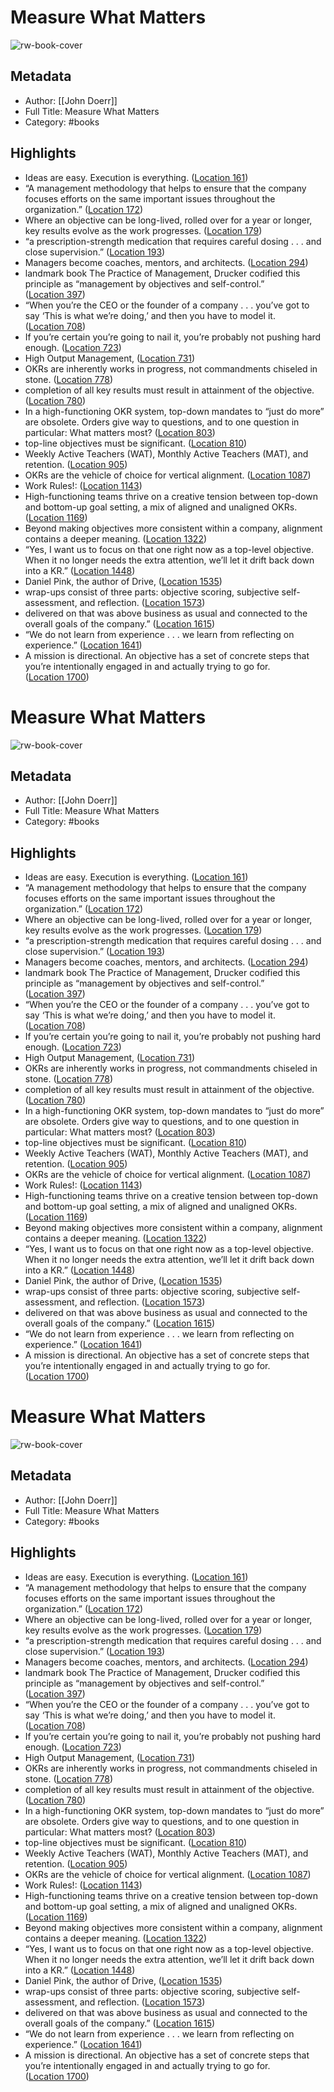 # Measure What Matters

![rw-book-cover](https://images-na.ssl-images-amazon.com/images/I/51G-XiecxvL._SL200_.jpg)

## Metadata
- Author: [[John Doerr]]
- Full Title: Measure What Matters
- Category: #books

## Highlights
- Ideas are easy. Execution is everything. ([Location 161](https://readwise.io/to_kindle?action=open&asin=B078FZ9SYB&location=161))
- “A management methodology that helps to ensure that the company focuses efforts on the same important issues throughout the organization.” ([Location 172](https://readwise.io/to_kindle?action=open&asin=B078FZ9SYB&location=172))
- Where an objective can be long-lived, rolled over for a year or longer, key results evolve as the work progresses. ([Location 179](https://readwise.io/to_kindle?action=open&asin=B078FZ9SYB&location=179))
- “a prescription-strength medication that requires careful dosing . . . and close supervision.” ([Location 193](https://readwise.io/to_kindle?action=open&asin=B078FZ9SYB&location=193))
- Managers become coaches, mentors, and architects. ([Location 294](https://readwise.io/to_kindle?action=open&asin=B078FZ9SYB&location=294))
- landmark book The Practice of Management, Drucker codified this principle as “management by objectives and self-control.” ([Location 397](https://readwise.io/to_kindle?action=open&asin=B078FZ9SYB&location=397))
- “When you’re the CEO or the founder of a company . . . you’ve got to say ‘This is what we’re doing,’ and then you have to model it. ([Location 708](https://readwise.io/to_kindle?action=open&asin=B078FZ9SYB&location=708))
- If you’re certain you’re going to nail it, you’re probably not pushing hard enough. ([Location 723](https://readwise.io/to_kindle?action=open&asin=B078FZ9SYB&location=723))
- High Output Management, ([Location 731](https://readwise.io/to_kindle?action=open&asin=B078FZ9SYB&location=731))
- OKRs are inherently works in progress, not commandments chiseled in stone. ([Location 778](https://readwise.io/to_kindle?action=open&asin=B078FZ9SYB&location=778))
- completion of all key results must result in attainment of the objective. ([Location 780](https://readwise.io/to_kindle?action=open&asin=B078FZ9SYB&location=780))
- In a high-functioning OKR system, top-down mandates to “just do more” are obsolete. Orders give way to questions, and to one question in particular: What matters most? ([Location 803](https://readwise.io/to_kindle?action=open&asin=B078FZ9SYB&location=803))
- top-line objectives must be significant. ([Location 810](https://readwise.io/to_kindle?action=open&asin=B078FZ9SYB&location=810))
- Weekly Active Teachers (WAT), Monthly Active Teachers (MAT), and retention. ([Location 905](https://readwise.io/to_kindle?action=open&asin=B078FZ9SYB&location=905))
- OKRs are the vehicle of choice for vertical alignment. ([Location 1087](https://readwise.io/to_kindle?action=open&asin=B078FZ9SYB&location=1087))
- Work Rules!: ([Location 1143](https://readwise.io/to_kindle?action=open&asin=B078FZ9SYB&location=1143))
- High-functioning teams thrive on a creative tension between top-down and bottom-up goal setting, a mix of aligned and unaligned OKRs. ([Location 1169](https://readwise.io/to_kindle?action=open&asin=B078FZ9SYB&location=1169))
- Beyond making objectives more consistent within a company, alignment contains a deeper meaning. ([Location 1322](https://readwise.io/to_kindle?action=open&asin=B078FZ9SYB&location=1322))
- “Yes, I want us to focus on that one right now as a top-level objective. When it no longer needs the extra attention, we’ll let it drift back down into a KR.” ([Location 1448](https://readwise.io/to_kindle?action=open&asin=B078FZ9SYB&location=1448))
- Daniel Pink, the author of Drive, ([Location 1535](https://readwise.io/to_kindle?action=open&asin=B078FZ9SYB&location=1535))
- wrap-ups consist of three parts: objective scoring, subjective self-assessment, and reflection. ([Location 1573](https://readwise.io/to_kindle?action=open&asin=B078FZ9SYB&location=1573))
- delivered on that was above business as usual and connected to the overall goals of the company.” ([Location 1615](https://readwise.io/to_kindle?action=open&asin=B078FZ9SYB&location=1615))
- “We do not learn from experience . . . we learn from reflecting on experience.” ([Location 1641](https://readwise.io/to_kindle?action=open&asin=B078FZ9SYB&location=1641))
- A mission is directional. An objective has a set of concrete steps that you’re intentionally engaged in and actually trying to go for. ([Location 1700](https://readwise.io/to_kindle?action=open&asin=B078FZ9SYB&location=1700))
# Measure What Matters

![rw-book-cover](https://images-na.ssl-images-amazon.com/images/I/51G-XiecxvL._SL200_.jpg)

## Metadata
- Author: [[John Doerr]]
- Full Title: Measure What Matters
- Category: #books

## Highlights
- Ideas are easy. Execution is everything. ([Location 161](https://readwise.io/to_kindle?action=open&asin=B078FZ9SYB&location=161))
- “A management methodology that helps to ensure that the company focuses efforts on the same important issues throughout the organization.” ([Location 172](https://readwise.io/to_kindle?action=open&asin=B078FZ9SYB&location=172))
- Where an objective can be long-lived, rolled over for a year or longer, key results evolve as the work progresses. ([Location 179](https://readwise.io/to_kindle?action=open&asin=B078FZ9SYB&location=179))
- “a prescription-strength medication that requires careful dosing . . . and close supervision.” ([Location 193](https://readwise.io/to_kindle?action=open&asin=B078FZ9SYB&location=193))
- Managers become coaches, mentors, and architects. ([Location 294](https://readwise.io/to_kindle?action=open&asin=B078FZ9SYB&location=294))
- landmark book The Practice of Management, Drucker codified this principle as “management by objectives and self-control.” ([Location 397](https://readwise.io/to_kindle?action=open&asin=B078FZ9SYB&location=397))
- “When you’re the CEO or the founder of a company . . . you’ve got to say ‘This is what we’re doing,’ and then you have to model it. ([Location 708](https://readwise.io/to_kindle?action=open&asin=B078FZ9SYB&location=708))
- If you’re certain you’re going to nail it, you’re probably not pushing hard enough. ([Location 723](https://readwise.io/to_kindle?action=open&asin=B078FZ9SYB&location=723))
- High Output Management, ([Location 731](https://readwise.io/to_kindle?action=open&asin=B078FZ9SYB&location=731))
- OKRs are inherently works in progress, not commandments chiseled in stone. ([Location 778](https://readwise.io/to_kindle?action=open&asin=B078FZ9SYB&location=778))
- completion of all key results must result in attainment of the objective. ([Location 780](https://readwise.io/to_kindle?action=open&asin=B078FZ9SYB&location=780))
- In a high-functioning OKR system, top-down mandates to “just do more” are obsolete. Orders give way to questions, and to one question in particular: What matters most? ([Location 803](https://readwise.io/to_kindle?action=open&asin=B078FZ9SYB&location=803))
- top-line objectives must be significant. ([Location 810](https://readwise.io/to_kindle?action=open&asin=B078FZ9SYB&location=810))
- Weekly Active Teachers (WAT), Monthly Active Teachers (MAT), and retention. ([Location 905](https://readwise.io/to_kindle?action=open&asin=B078FZ9SYB&location=905))
- OKRs are the vehicle of choice for vertical alignment. ([Location 1087](https://readwise.io/to_kindle?action=open&asin=B078FZ9SYB&location=1087))
- Work Rules!: ([Location 1143](https://readwise.io/to_kindle?action=open&asin=B078FZ9SYB&location=1143))
- High-functioning teams thrive on a creative tension between top-down and bottom-up goal setting, a mix of aligned and unaligned OKRs. ([Location 1169](https://readwise.io/to_kindle?action=open&asin=B078FZ9SYB&location=1169))
- Beyond making objectives more consistent within a company, alignment contains a deeper meaning. ([Location 1322](https://readwise.io/to_kindle?action=open&asin=B078FZ9SYB&location=1322))
- “Yes, I want us to focus on that one right now as a top-level objective. When it no longer needs the extra attention, we’ll let it drift back down into a KR.” ([Location 1448](https://readwise.io/to_kindle?action=open&asin=B078FZ9SYB&location=1448))
- Daniel Pink, the author of Drive, ([Location 1535](https://readwise.io/to_kindle?action=open&asin=B078FZ9SYB&location=1535))
- wrap-ups consist of three parts: objective scoring, subjective self-assessment, and reflection. ([Location 1573](https://readwise.io/to_kindle?action=open&asin=B078FZ9SYB&location=1573))
- delivered on that was above business as usual and connected to the overall goals of the company.” ([Location 1615](https://readwise.io/to_kindle?action=open&asin=B078FZ9SYB&location=1615))
- “We do not learn from experience . . . we learn from reflecting on experience.” ([Location 1641](https://readwise.io/to_kindle?action=open&asin=B078FZ9SYB&location=1641))
- A mission is directional. An objective has a set of concrete steps that you’re intentionally engaged in and actually trying to go for. ([Location 1700](https://readwise.io/to_kindle?action=open&asin=B078FZ9SYB&location=1700))
# Measure What Matters

![rw-book-cover](https://images-na.ssl-images-amazon.com/images/I/51G-XiecxvL._SL200_.jpg)

## Metadata
- Author: [[John Doerr]]
- Full Title: Measure What Matters
- Category: #books

## Highlights
- Ideas are easy. Execution is everything. ([Location 161](https://readwise.io/to_kindle?action=open&asin=B078FZ9SYB&location=161))
- “A management methodology that helps to ensure that the company focuses efforts on the same important issues throughout the organization.” ([Location 172](https://readwise.io/to_kindle?action=open&asin=B078FZ9SYB&location=172))
- Where an objective can be long-lived, rolled over for a year or longer, key results evolve as the work progresses. ([Location 179](https://readwise.io/to_kindle?action=open&asin=B078FZ9SYB&location=179))
- “a prescription-strength medication that requires careful dosing . . . and close supervision.” ([Location 193](https://readwise.io/to_kindle?action=open&asin=B078FZ9SYB&location=193))
- Managers become coaches, mentors, and architects. ([Location 294](https://readwise.io/to_kindle?action=open&asin=B078FZ9SYB&location=294))
- landmark book The Practice of Management, Drucker codified this principle as “management by objectives and self-control.” ([Location 397](https://readwise.io/to_kindle?action=open&asin=B078FZ9SYB&location=397))
- “When you’re the CEO or the founder of a company . . . you’ve got to say ‘This is what we’re doing,’ and then you have to model it. ([Location 708](https://readwise.io/to_kindle?action=open&asin=B078FZ9SYB&location=708))
- If you’re certain you’re going to nail it, you’re probably not pushing hard enough. ([Location 723](https://readwise.io/to_kindle?action=open&asin=B078FZ9SYB&location=723))
- High Output Management, ([Location 731](https://readwise.io/to_kindle?action=open&asin=B078FZ9SYB&location=731))
- OKRs are inherently works in progress, not commandments chiseled in stone. ([Location 778](https://readwise.io/to_kindle?action=open&asin=B078FZ9SYB&location=778))
- completion of all key results must result in attainment of the objective. ([Location 780](https://readwise.io/to_kindle?action=open&asin=B078FZ9SYB&location=780))
- In a high-functioning OKR system, top-down mandates to “just do more” are obsolete. Orders give way to questions, and to one question in particular: What matters most? ([Location 803](https://readwise.io/to_kindle?action=open&asin=B078FZ9SYB&location=803))
- top-line objectives must be significant. ([Location 810](https://readwise.io/to_kindle?action=open&asin=B078FZ9SYB&location=810))
- Weekly Active Teachers (WAT), Monthly Active Teachers (MAT), and retention. ([Location 905](https://readwise.io/to_kindle?action=open&asin=B078FZ9SYB&location=905))
- OKRs are the vehicle of choice for vertical alignment. ([Location 1087](https://readwise.io/to_kindle?action=open&asin=B078FZ9SYB&location=1087))
- Work Rules!: ([Location 1143](https://readwise.io/to_kindle?action=open&asin=B078FZ9SYB&location=1143))
- High-functioning teams thrive on a creative tension between top-down and bottom-up goal setting, a mix of aligned and unaligned OKRs. ([Location 1169](https://readwise.io/to_kindle?action=open&asin=B078FZ9SYB&location=1169))
- Beyond making objectives more consistent within a company, alignment contains a deeper meaning. ([Location 1322](https://readwise.io/to_kindle?action=open&asin=B078FZ9SYB&location=1322))
- “Yes, I want us to focus on that one right now as a top-level objective. When it no longer needs the extra attention, we’ll let it drift back down into a KR.” ([Location 1448](https://readwise.io/to_kindle?action=open&asin=B078FZ9SYB&location=1448))
- Daniel Pink, the author of Drive, ([Location 1535](https://readwise.io/to_kindle?action=open&asin=B078FZ9SYB&location=1535))
- wrap-ups consist of three parts: objective scoring, subjective self-assessment, and reflection. ([Location 1573](https://readwise.io/to_kindle?action=open&asin=B078FZ9SYB&location=1573))
- delivered on that was above business as usual and connected to the overall goals of the company.” ([Location 1615](https://readwise.io/to_kindle?action=open&asin=B078FZ9SYB&location=1615))
- “We do not learn from experience . . . we learn from reflecting on experience.” ([Location 1641](https://readwise.io/to_kindle?action=open&asin=B078FZ9SYB&location=1641))
- A mission is directional. An objective has a set of concrete steps that you’re intentionally engaged in and actually trying to go for. ([Location 1700](https://readwise.io/to_kindle?action=open&asin=B078FZ9SYB&location=1700))
